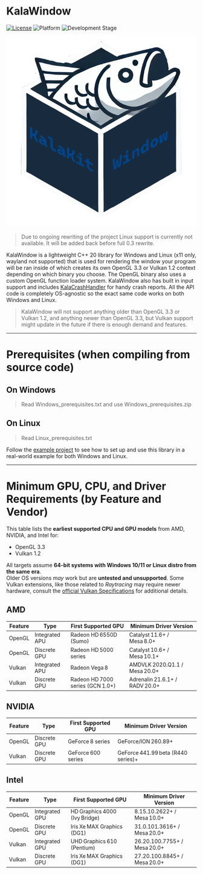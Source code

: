 # KalaWindow

[![License](https://img.shields.io/badge/license-Zlib-blue)](LICENSE.md)
![Platform](https://img.shields.io/badge/platform-Windows%20%7C%20Linux-brightgreen)
![Development Stage](https://img.shields.io/badge/development-Alpha-yellow)

![Logo](logo.png)

> Due to ongoing rewriting of the project Linux support is currently not available. It will be added back before full 0.3 rewrite. 

KalaWindow is a lightweight C++ 20 library for Windows and Linux (x11 only, wayland not supported) that is used for rendering the window your program will be ran inside of which creates its own OpenGL 3.3 or Vulkan 1.2 context depending on which binary you choose. The OpenGL binary also uses a custom OpenGL function loader system. KalaWindow also has built in input support and includes [KalaCrashHandler](https://github.com/KalaKit/KalaCrashHandler) for handy crash reports. All the API code is completely OS-agnostic so the exact same code works on both Windows and Linux.

> KalaWindow will not support anything older than OpenGL 3.3 or Vulkan 1.2, and anything newer than OpenGL 3.3, but Vulkan support might update in the future if there is enough demand and features.

---

# Prerequisites (when compiling from source code)

## On Windows

> Read Windows_prerequisites.txt and use Windows_prerequisites.zip

## On Linux

> Read Linux_prerequisites.txt

Follow the [example project](https://github.com/KalaKit/KalaTestProject) to see how to set up and use this library in a real-world example for both Windows and Linux.

---

# Minimum GPU, CPU, and Driver Requirements (by Feature and Vendor)

This table lists the **earliest supported CPU and GPU models** from AMD, NVIDIA, and Intel for:

- OpenGL 3.3
- Vulkan 1.2

All targets assume **64-bit systems with Windows 10/11 or Linux distro from the same era**.  
Older OS versions *may* work but are **untested and unsupported**.
Some Vulkan extensions, like those related to *Raytracing* may require newer hardware, consult the [official Vulkan Specifications](https://registry.khronos.org/vulkan/specs/latest/html/vkspec.html) for additional details.

## AMD

| Feature | Type           | First Supported GPU              | Minimum Driver Version         |
|---------|----------------|----------------------------------|--------------------------------|
| OpenGL  | Integrated APU | Radeon HD 6550D (Sumo)           | Catalyst 11.6+    / Mesa 8.0+  |
| OpenGL  | Discrete GPU   | Radeon HD 5000 series            | Catalyst 10.6+    / Mesa 10.1+ |
| Vulkan  | Integrated APU | Radeon Vega 8                    | AMDVLK 2020.Q1.1  / Mesa 20.0+ |
| Vulkan  | Discrete GPU   | Radeon HD 7000 series (GCN 1.0+) | Adrenalin 21.6.1+ / RADV 20.0+ |

## NVIDIA

| Feature | Type         | First Supported GPU | Minimum Driver Version             |
|---------|--------------|---------------------|------------------------------------|
| OpenGL  | Discrete GPU | GeForce 8 series    | GeForce/ION 260.89+                |
| Vulkan  | Discrete GPU | GeForce 600 series  | GeForce 441.99 beta (R440 series)+ |

## Intel

| Feature | Type           | First Supported GPU           | Minimum Driver Version       |
|---------|----------------|-------------------------------|------------------------------|
| OpenGL  | Integrated GPU | HD Graphics 4000 (Ivy Bridge) | 8.15.10.2622+   / Mesa 10.0+ |
| OpenGL  | Discrete GPU   | Iris Xe MAX Graphics (DG1)    | 31.0.101.3616+  / Mesa 20.0+ |
| Vulkan  | Integrated GPU | UHD Graphics 610 (Pentium)    | 26.20.100.7755+ / Mesa 20.0+ |
| Vulkan  | Discrete GPU   | Iris Xe MAX Graphics (DG1)    | 27.20.100.8845+ / Mesa 20.0+ |
